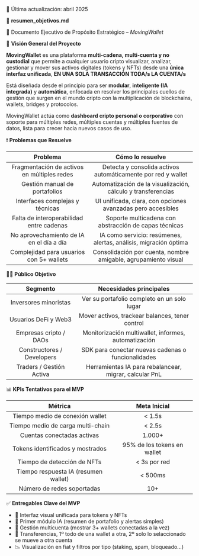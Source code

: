 ﻿📅 Última actualización: abril 2025




🧭 **resumen\_objetivos.md**

📄 Documento Ejecutivo de Propósito Estratégico – *MovingWallet*



🎯 **Visión General del Proyecto**

**MovingWallet** es una plataforma **multi-cadena, multi-cuenta y no custodial** que permite a cualquier usuario cripto visualizar, analizar, gestionar y mover sus activos digitales (tokens y NFTs) desde una **única interfaz unificada**, **EN UNA SOLA TRANSACCIÓN TODA/s LA CUENTA/s**

Está diseñada desde el principio para ser **modular**, **inteligente (IA integrada)** y **automática**, enfocada en resolver los principales cuellos de gestión que surgen en el mundo cripto con la multiplicación de blockchains, wallets, bridges y protocolos.

MovingWallet actúa como **dashboard cripto personal o corporativo** con soporte para múltiples redes, múltiples cuentas y múltiples fuentes de datos, lista para crecer hacia nuevos casos de uso.



❗ **Problemas que Resuelve**

|**Problema**|**Cómo lo resuelve**|
| :-: | :-: |
|Fragmentación de activos en múltiples redes|Detecta y consolida activos automáticamente por red y wallet|
|Gestión manual de portafolios|Automatización de la visualización, cálculo y transferencias|
|Interfaces complejas y técnicas|UI unificada, clara, con opciones avanzadas pero accesibles|
|Falta de interoperabilidad entre cadenas|Soporte multicadena con abstracción de capas técnicas|
|No aprovechamiento de IA en el día a día|IA como servicio: resúmenes, alertas, análisis, migración óptima|
|Complejidad para usuarios con 5+ wallets|Consolidación por cuenta, nombre amigable, agrupamiento visual|



🧑‍💼 **Público Objetivo**

|**Segmento**|**Necesidades principales**|
| :-: | :-: |
|Inversores minoristas|Ver su portafolio completo en un solo lugar|
|Usuarios DeFi y Web3|Mover activos, trackear balances, tener control|
|Empresas cripto / DAOs|Monitorización multiwallet, informes, automatización|
|Constructores / Developers|SDK para conectar nuevas cadenas o funcionalidades|
|Traders / Gestión Activa|Herramientas IA para rebalancear, migrar, calcular PnL|



📊 **KPIs Tentativos para el MVP**

|**Métrica**|**Meta Inicial**|
| :-: | :-: |
|Tiempo medio de conexión wallet|< 1.5s|
|Tiempo medio de carga multi-chain|< 2.5s|
|Cuentas conectadas activas|1\.000+|
|Tokens identificados y mostrados|95% de los tokens en wallet|
|Tiempo de detección de NFTs|< 3s por red|
|Tiempo respuesta IA (resumen wallet)|< 500ms|
|Número de redes soportadas|10+|



✅ **Entregables Clave del MVP**

- 🧩 Interfaz visual unificada para tokens y NFTs  
- 🧠 Primer módulo IA (resumen de portafolio y alertas simples)  
- 🔄 Gestión multicuenta (mostrar 3+ wallets conectadas a la vez)  
- 🚀 Transferencias, 1º todo de una wallet a otra, 2º solo lo selaccionado se mueve a otra cuenta  
- 📉 Visualización en fiat y filtros por tipo (staking, spam, bloqueado...)  





